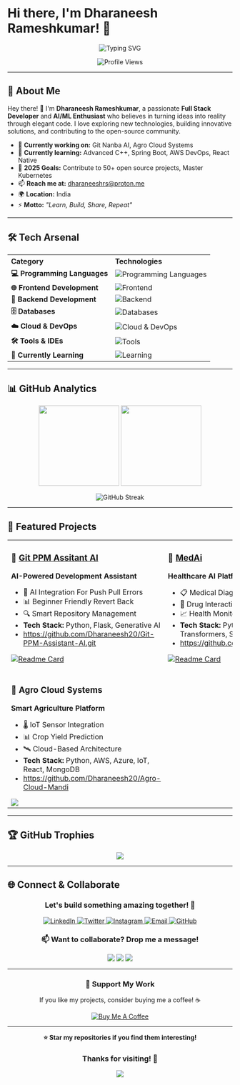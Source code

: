 # Hi there, I'm Dharaneesh Rameshkumar! 👋

<div align="center">
  
  ![Typing SVG](https://readme-typing-svg.herokuapp.com?font=Fira+Code&size=30&duration=3000&pause=1000&color=00D9FF&center=true&vCenter=true&width=600&lines=Welcome+to+my+GitHub+Profile!;Full+Stack+Developer;AI%2FML+Enthusiast;Cloud+Technology+Explorer;Always+Learning+New+Things!)

  <img src="https://komarev.com/ghpvc/?username=Dharaneesh20&color=blueviolet&style=flat-square&label=Profile+Views" alt="Profile Views"/>
  
</div>

---

## 🚀 About Me

Hey there! 👋 I'm **Dharaneesh Rameshkumar**, a passionate **Full Stack Developer** and **AI/ML Enthusiast** who believes in turning ideas into reality through elegant code. I love exploring new technologies, building innovative solutions, and contributing to the open-source community.

- 🔭 **Currently working on:** Git Nanba AI, Agro Cloud Systems
- 🌱 **Currently learning:** Advanced C++, Spring Boot, AWS DevOps, React Native
- 🎯 **2025 Goals:** Contribute to 50+ open source projects, Master Kubernetes
- 📫 **Reach me at:** dharaneeshrs@proton.me
- 🌍 **Location:** India
- ⚡ **Motto:** *"Learn, Build, Share, Repeat"*

---

## 🛠️ Tech Arsenal

<div align="center">

<table>
  <tr>
    <th align="left">Category</th>
    <th align="left">Technologies</th>
  </tr>
  <tr>
    <td><b>💻 Programming Languages</b></td>
    <td>
      <img src="https://skillicons.dev/icons?i=python,js,java,cpp,c" alt="Programming Languages" />
    </td>
  </tr>
  <tr>
    <td><b>🌐 Frontend Development</b></td>
    <td>
      <img src="https://skillicons.dev/icons?i=react,html,css" alt="Frontend" />
    </td>
  </tr>
  <tr>
    <td><b>🔧 Backend Development</b></td>
    <td>
      <img src="https://skillicons.dev/icons?i=nodejs,django,flask" alt="Backend" />
    </td>
  </tr>
  <tr>
    <td><b>🗄️ Databases</b></td>
    <td>
      <img src="https://skillicons.dev/icons?i=mongodb,mysql" alt="Databases" />
    </td>
  </tr>
  <tr>
    <td><b>☁️ Cloud & DevOps</b></td>
    <td>
      <img src="https://skillicons.dev/icons?i=aws,azure,docker,git" alt="Cloud & DevOps" />
    </td>
  </tr>
  <tr>
    <td><b>🛠️ Tools & IDEs</b></td>
    <td>
      <img src="https://skillicons.dev/icons?i=vscode,androidstudio,postman,github" alt="Tools" />
    </td>
  </tr>
  <tr>
    <td><b>🎯 Currently Learning</b></td>
    <td>
      <img src="https://skillicons.dev/icons?i=spring,gcp" alt="Learning" />
    </td>
  </tr>
</table>

</div>

---

## 📊 GitHub Analytics

<div align="center">
  
  <img height="180em" src="https://github-readme-stats.vercel.app/api?username=Dharaneesh20&theme=highcontrast&hide_border=false&include_all_commits=true&count_private=true"/>
  <img height="180em" src="https://nirzak-streak-stats.vercel.app/?user=Dharaneesh20&theme=highcontrast&hide_border=false"/>

</div>

<div align="center">
  
  ![GitHub Streak](https://github-readme-stats.vercel.app/api/top-langs/?username=Dharaneesh20&theme=highcontrast&hide_border=false&include_all_commits=true&count_private=true&layout=compact)

</div>

---



## 🎯 Featured Projects

<div align="center">

<table>
<tr>
<td width="50%" valign="top">

### 🤖 [Git PPM Assitant AI](https://dharaneesh20.github.io/Git-PPM-Assistant-AI/)
**AI-Powered Development Assistant**

- 🧠 AI Integration For Push Pull Errors
- 📊 Beginner Friendly Revert Back
- 🔍 Smart Repository Management
- **Tech Stack:** Python, Flask, Generative AI
- https://github.com/Dharaneesh20/Git-PPM-Assistant-AI.git

[![Readme Card](https://github-readme-stats.vercel.app/api/pin/?username=Dharaneesh20&repo=Git-PPM-Assistant-AI&theme=tokyonight&hide_border=true)](https://github.com/Dharaneesh20/Git-PPM-Assistant-AI)
</td>
<td width="50%" valign="top">
  
### 🏥 [MedAi](https://github.com/Dharaneesh20/MedAi)
**Healthcare AI Platform**

- 📋 Medical Diagnosis Assistance
- 💊 Drug Interaction Checker
- 📈 Health Monitoring Dashboard
- **Tech Stack:** Python, Hugging Face Transformers, Streamlit, MySQL
- https://github.com/Dharaneesh20/MedAi

[![Readme Card](https://github-readme-stats.vercel.app/api/pin/?username=Dharaneesh20&repo=MedAi&theme=tokyonight&hide_border=true)](https://github.com/Dharaneesh20/MedAi)

</td>
</tr>
<tr>
  
<td width="50%" valign="top">
  
### 🌾 Agro Cloud Systems
**Smart Agriculture Platform**

- 🌡️ IoT Sensor Integration
- 📊 Crop Yield Prediction
- 🛰️ Cloud-Based Architecture
- **Tech Stack:** Python, AWS, Azure, IoT, React, MongoDB
- https://github.com/Dharaneesh20/Agro-Cloud-Mandi
<img src="https://github-readme-stats.vercel.app/api/pin/?username=Dharaneesh20&repo=Agro-Cloud-Mandi&theme=tokyonight&hide_border=true&show_owner=true" />



</td>

</table>

</div>

---

## 🏆 GitHub Trophies

<div align="center">
  
  ![](https://github-profile-trophy.vercel.app/?username=Dharaneesh20&theme=tokyonight&no-frame=true&no-bg=false&margin-w=4&row=1)

</div>

---

## 🌐 Connect & Collaborate

<div align="center">

### Let's build something amazing together! 🚀

<p>
  <a href="https://www.linkedin.com/in/dharaneesh-r-s-984510308" target="_blank">
    <img src="https://img.shields.io/badge/LinkedIn-0077B5?style=for-the-badge&logo=linkedin&logoColor=white" alt="LinkedIn"/>
  </a>
  <a href="https://twitter.com/Dharaneesh13581" target="_blank">
    <img src="https://img.shields.io/badge/Twitter-1DA1F2?style=for-the-badge&logo=twitter&logoColor=white" alt="Twitter"/>
  </a>
  <a href="https://instagram.com/dh.x21.me" target="_blank">
    <img src="https://img.shields.io/badge/Instagram-E4405F?style=for-the-badge&logo=instagram&logoColor=white" alt="Instagram"/>
  </a>
  <a href="mailto:dharaneeshrs777@gmail.com">
    <img src="https://img.shields.io/badge/Email-D14836?style=for-the-badge&logo=gmail&logoColor=white" alt="Email"/>
  </a>
  <a href="https://github.com/Dharaneesh20" target="_blank">
    <img src="https://img.shields.io/badge/GitHub-100000?style=for-the-badge&logo=github&logoColor=white" alt="GitHub"/>
  </a>
</p>

### 📫 Want to collaborate? Drop me a message!

<p>
  <img src="https://img.shields.io/badge/Available_for-Freelance_Projects-brightgreen?style=for-the-badge"/>
  <img src="https://img.shields.io/badge/Open_to-Job_Opportunities-blue?style=for-the-badge"/>
  <img src="https://img.shields.io/badge/Love_to-Mentor_Beginners-orange?style=for-the-badge"/>
</p>

</div>

---

<div align="center">

### 💖 Support My Work

If you like my projects, consider buying me a coffee! ☕

[![Buy Me A Coffee](https://img.shields.io/badge/Buy%20Me%20A%20Coffee-FFDD00?style=for-the-badge&logo=buy-me-a-coffee&logoColor=black)](https://www.buymeacoffee.com/dharaneesh20)

---

**⭐ Star my repositories if you find them interesting!**

### Thanks for visiting! 🙏

![](https://hit.yhype.me/github/profile?user_id=Dharaneesh20)

</div>

  



